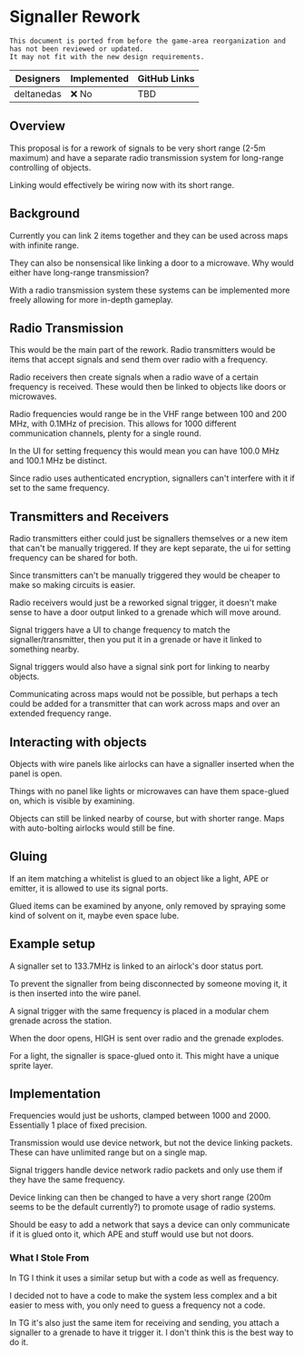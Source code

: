 # Signaller Rework
```admonish warning "Attention: Legacy Documentation!"
This document is ported from before the game-area reorganization and has not been reviewed or updated.
It may not fit with the new design requirements.
```
| Designers | Implemented | GitHub Links |
|---|---|---|
| deltanedas | :x: No | TBD |

## Overview

This proposal is for a rework of signals to be very short range (2-5m maximum) and have a separate radio transmission system for long-range controlling of objects.

Linking would effectively be wiring now with its short range.

## Background

Currently you can link 2 items together and they can be used across maps with infinite range.

They can also be nonsensical like linking a door to a microwave. Why would either have long-range transmission?

With a radio transmission system these systems can be implemented more freely allowing for more in-depth gameplay.

## Radio Transmission

This would be the main part of the rework. Radio transmitters would be items that accept signals and send them over radio with a frequency.

Radio receivers then create signals when a radio wave of a certain frequency is received. These would then be linked to objects like doors or microwaves.

Radio frequencies would range be in the VHF range between 100 and 200 MHz, with 0.1MHz of precision. This allows for 1000 different communication channels, plenty for a single round.

In the UI for setting frequency this would mean you can have 100.0 MHz and 100.1 MHz be distinct.

Since radio uses authenticated encryption, signallers can't interfere with it if set to the same frequency.

## Transmitters and Receivers

Radio transmitters either could just be signallers themselves or a new item that can't be manually triggered.
If they are kept separate, the ui for setting frequency can be shared for both.

Since transmitters can't be manually triggered they would be cheaper to make so making circuits is easier.

Radio receivers would just be a reworked signal trigger, it doesn't make sense to have a door output linked to a grenade which will move around.

Signal triggers have a UI to change frequency to match the signaller/transmitter, then you put it in a grenade or have it linked to something nearby.

Signal triggers would also have a signal sink port for linking to nearby objects.

Communicating across maps would not be possible, but perhaps a tech could be added for a transmitter that can work across maps and over an extended frequency range.

## Interacting with objects

Objects with wire panels like airlocks can have a signaller inserted when the panel is open.

Things with no panel like lights or microwaves can have them space-glued on, which is visible by examining.

Objects can still be linked nearby of course, but with shorter range. Maps with auto-bolting airlocks would still be fine.

## Gluing

If an item matching a whitelist is glued to an object like a light, APE or emitter, it is allowed to use its signal ports.

Glued items can be examined by anyone, only removed by spraying some kind of solvent on it, maybe even space lube.

## Example setup

A signaller set to 133.7MHz is linked to an airlock's door status port.

To prevent the signaller from being disconnected by someone moving it, it is then inserted into the wire panel.

A signal trigger with the same frequency is placed in a modular chem grenade across the station.

When the door opens, HIGH is sent over radio and the grenade explodes.

For a light, the signaller is space-glued onto it. This might have a unique sprite layer.

## Implementation

Frequencies would just be ushorts, clamped between 1000 and 2000. Essentially 1 place of fixed precision.

Transmission would use device network, but not the device linking packets. These can have unlimited range but on a single map.

Signal triggers handle device network radio packets and only use them if they have the same frequency.

Device linking can then be changed to have a very short range (200m seems to be the default currently?) to promote usage of radio systems.

Should be easy to add a network that says a device can only communicate if it is glued onto it, which APE and stuff would use but not doors.

### What I Stole From

In TG I think it uses a similar setup but with a code as well as frequency.

I decided not to have a code to make the system less complex and a bit easier to mess with, you only need to guess a frequency not a code.

In TG it's also just the same item for receiving and sending, you attach a signaller to a grenade to have it trigger it.
I don't think this is the best way to do it.
